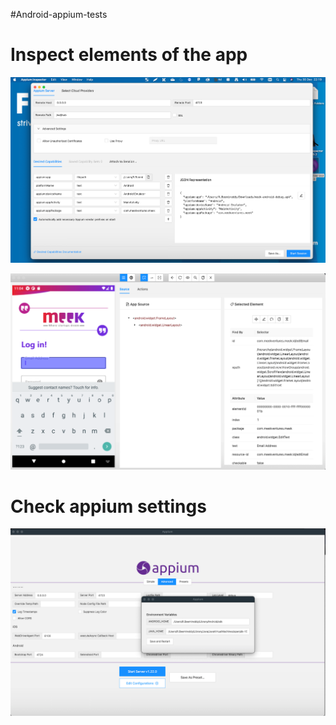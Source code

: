 #Android-appium-tests

# Inspect elements of the app

![Alt text](docs/img.png)

![Alt text](docs/img_3.png)

# Check appium settings

![Alt text](docs/img_2.png)